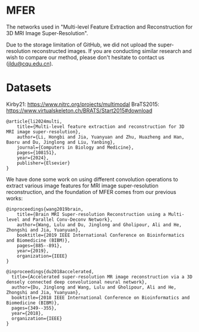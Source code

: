 # MFER
The networks used in "Multi-level Feature Extraction and Reconstruction for 3D MRI Image Super-Resolution".

Due to the storage limitation of GitHub, we did not upload the super-resolution reconstructed images. If you are conducting similar research and wish to compare our method, please don't hesitate to contact us (jldu@cqu.edu.cn). 

# Datasets
Kirby21: https://www.nitrc.org/projects/multimodal
BraTS2015: https://www.virtualskeleton.ch/BRATS/Start2015#download 

```
@article{li2024multi,  
    title={Multi-level feature extraction and reconstruction for 3D MRI image super-resolution},  
    author={Li, Hongbi and Jia, Yuanyuan and Zhu, Huazheng and Han, Baoru and Du, Jinglong and Liu, Yanbing},  
    journal={Computers in Biology and Medicine},  
    pages={108151},  
    year={2024},  
    publisher={Elsevier}  
}
```

We have done some work on using different convolution operations to extract various image features for MRI image super-resolution reconstruction, and the foundation of MFER comes from our previous works:

```
@inproceedings{wang2019brain,  
    title={Brain MRI Super-resolution Reconstruction using a Multi-level and Parallel Conv-Deconv Network},  
    author={Wang, Lulu and Du, Jinglong and Gholipour, Ali and He, Zhongshi and Jia, Yuanyuan},  
    booktitle={2019 IEEE International Conference on Bioinformatics and Biomedicine (BIBM)},  
    pages={885--891},  
    year={2019},  
    organization={IEEE}  
}
```
```
@inproceedings{du2018accelerated,
  title={Accelerated super-resolution MR image reconstruction via a 3D densely connected deep convolutional neural network},
  author={Du, Jinglong and Wang, Lulu and Gholipour, Ali and He, Zhongshi and Jia, Yuanyuan},
  booktitle={2018 IEEE International Conference on Bioinformatics and Biomedicine (BIBM)},
  pages={349--355},
  year={2018},
  organization={IEEE}
}
```
